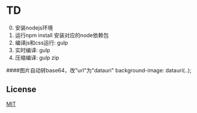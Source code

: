 # TD

0. 安装nodejs环境
1. 运行npm install 安装对应的node依赖包
2. 编译js和css运行:   gulp
3. 实时编译: gulp
4. 压缩编译: gulp zip

####图片自动转base64，改"url"为"datauri"
    background-image: datauri(..);

## License

[MIT](https://opensource.org/licenses/MIT)

